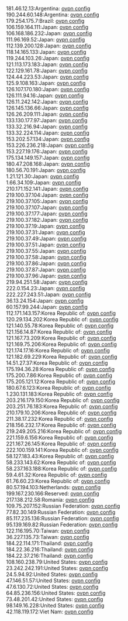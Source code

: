 181.46.12.13:Argentina: [ovpn config](vpn/181_46_12_13.ovpn)  
190.244.60.148:Argentina: [ovpn config](vpn/190_244_60_148.ovpn)  
179.254.175.7:Brazil: [ovpn config](vpn/179_254_175_7.ovpn)  
106.159.164.111:Japan: [ovpn config](vpn/106_159_164_111.ovpn)  
106.168.186.232:Japan: [ovpn config](vpn/106_168_186_232.ovpn)  
111.96.169.52:Japan: [ovpn config](vpn/111_96_169_52.ovpn)  
112.139.200.128:Japan: [ovpn config](vpn/112_139_200_128.ovpn)  
118.14.165.133:Japan: [ovpn config](vpn/118_14_165_133.ovpn)  
119.244.103.26:Japan: [ovpn config](vpn/119_244_103_26.ovpn)  
121.113.173.183:Japan: [ovpn config](vpn/121_113_173_183.ovpn)  
122.129.161.78:Japan: [ovpn config](vpn/122_129_161_78.ovpn)  
124.44.223.53:Japan: [ovpn config](vpn/124_44_223_53.ovpn)  
125.9.108.163:Japan: [ovpn config](vpn/125_9_108_163.ovpn)  
126.107.170.180:Japan: [ovpn config](vpn/126_107_170_180.ovpn)  
126.111.94.16:Japan: [ovpn config](vpn/126_111_94_16.ovpn)  
126.11.242.142:Japan: [ovpn config](vpn/126_11_242_142.ovpn)  
126.145.136.66:Japan: [ovpn config](vpn/126_145_136_66.ovpn)  
126.26.209.111:Japan: [ovpn config](vpn/126_26_209_111.ovpn)  
133.130.177.97:Japan: [ovpn config](vpn/133_130_177_97.ovpn)  
133.32.216.94:Japan: [ovpn config](vpn/133_32_216_94.ovpn)  
133.32.224.114:Japan: [ovpn config](vpn/133_32_224_114.ovpn)  
153.202.57.134:Japan: [ovpn config](vpn/153_202_57_134.ovpn)  
153.226.236.218:Japan: [ovpn config](vpn/153_226_236_218.ovpn)  
153.227.19.176:Japan: [ovpn config](vpn/153_227_19_176.ovpn)  
175.134.149.157:Japan: [ovpn config](vpn/175_134_149_157.ovpn)  
180.47.208.168:Japan: [ovpn config](vpn/180_47_208_168.ovpn)  
180.56.70.191:Japan: [ovpn config](vpn/180_56_70_191.ovpn)  
1.21.121.30:Japan: [ovpn config](vpn/1_21_121_30.ovpn)  
1.66.34.109:Japan: [ovpn config](vpn/1_66_34_109.ovpn)  
210.171.152.141:Japan: [ovpn config](vpn/210_171_152_141.ovpn)  
219.100.37.104:Japan: [ovpn config](vpn/219_100_37_104.ovpn)  
219.100.37.105:Japan: [ovpn config](vpn/219_100_37_105.ovpn)  
219.100.37.107:Japan: [ovpn config](vpn/219_100_37_107.ovpn)  
219.100.37.177:Japan: [ovpn config](vpn/219_100_37_177.ovpn)  
219.100.37.182:Japan: [ovpn config](vpn/219_100_37_182.ovpn)  
219.100.37.19:Japan: [ovpn config](vpn/219_100_37_19.ovpn)  
219.100.37.31:Japan: [ovpn config](vpn/219_100_37_31.ovpn)  
219.100.37.49:Japan: [ovpn config](vpn/219_100_37_49.ovpn)  
219.100.37.51:Japan: [ovpn config](vpn/219_100_37_51.ovpn)  
219.100.37.55:Japan: [ovpn config](vpn/219_100_37_55.ovpn)  
219.100.37.58:Japan: [ovpn config](vpn/219_100_37_58.ovpn)  
219.100.37.86:Japan: [ovpn config](vpn/219_100_37_86.ovpn)  
219.100.37.87:Japan: [ovpn config](vpn/219_100_37_87.ovpn)  
219.100.37.96:Japan: [ovpn config](vpn/219_100_37_96.ovpn)  
219.94.251.58:Japan: [ovpn config](vpn/219_94_251_58.ovpn)  
222.0.154.23:Japan: [ovpn config](vpn/222_0_154_23.ovpn)  
222.227.243.51:Japan: [ovpn config](vpn/222_227_243_51.ovpn)  
36.13.24.154:Japan: [ovpn config](vpn/36_13_24_154.ovpn)  
60.157.99.244:Japan: [ovpn config](vpn/60_157_99_244.ovpn)  
112.171.143.157:Korea Republic of: [ovpn config](vpn/112_171_143_157.ovpn)  
120.29.134.202:Korea Republic of: [ovpn config](vpn/120_29_134_202.ovpn)  
121.140.55.78:Korea Republic of: [ovpn config](vpn/121_140_55_78.ovpn)  
121.156.14.87:Korea Republic of: [ovpn config](vpn/121_156_14_87.ovpn)  
121.167.73.209:Korea Republic of: [ovpn config](vpn/121_167_73_209.ovpn)  
121.169.75.206:Korea Republic of: [ovpn config](vpn/121_169_75_206.ovpn)  
121.174.17.16:Korea Republic of: [ovpn config](vpn/121_174_17_16.ovpn)  
121.182.69.229:Korea Republic of: [ovpn config](vpn/121_182_69_229.ovpn)  
14.51.27.37:Korea Republic of: [ovpn config](vpn/14_51_27_37.ovpn)  
175.194.36.28:Korea Republic of: [ovpn config](vpn/175_194_36_28.ovpn)  
175.200.7.86:Korea Republic of: [ovpn config](vpn/175_200_7_86.ovpn)  
175.205.121.12:Korea Republic of: [ovpn config](vpn/175_205_121_12.ovpn)  
180.67.6.123:Korea Republic of: [ovpn config](vpn/180_67_6_123.ovpn)  
1.230.131.183:Korea Republic of: [ovpn config](vpn/1_230_131_183.ovpn)  
203.216.179.150:Korea Republic of: [ovpn config](vpn/203_216_179_150.ovpn)  
203.251.76.183:Korea Republic of: [ovpn config](vpn/203_251_76_183.ovpn)  
210.179.10.206:Korea Republic of: [ovpn config](vpn/210_179_10_206.ovpn)  
211.38.17.232:Korea Republic of: [ovpn config](vpn/211_38_17_232.ovpn)  
218.156.232.17:Korea Republic of: [ovpn config](vpn/218_156_232_17.ovpn)  
219.249.205.216:Korea Republic of: [ovpn config](vpn/219_249_205_216.ovpn)  
221.159.6.156:Korea Republic of: [ovpn config](vpn/221_159_6_156.ovpn)  
221.167.26.145:Korea Republic of: [ovpn config](vpn/221_167_26_145.ovpn)  
222.100.159.141:Korea Republic of: [ovpn config](vpn/222_100_159_141.ovpn)  
58.127.183.43:Korea Republic of: [ovpn config](vpn/58_127_183_43.ovpn)  
58.233.143.62:Korea Republic of: [ovpn config](vpn/58_233_143_62.ovpn)  
58.237.163.188:Korea Republic of: [ovpn config](vpn/58_237_163_188.ovpn)  
59.4.61.32:Korea Republic of: [ovpn config](vpn/59_4_61_32.ovpn)  
61.76.60.23:Korea Republic of: [ovpn config](vpn/61_76_60_23.ovpn)  
80.57.194.103:Netherlands: [ovpn config](vpn/80_57_194_103.ovpn)  
199.167.230.166:Reserved: [ovpn config](vpn/199_167_230_166.ovpn)  
217.138.212.58:Romania: [ovpn config](vpn/217_138_212_58.ovpn)  
109.75.207.152:Russian Federation: [ovpn config](vpn/109_75_207_152.ovpn)  
77.82.30.149:Russian Federation: [ovpn config](vpn/77_82_30_149.ovpn)  
85.117.235.136:Russian Federation: [ovpn config](vpn/85_117_235_136.ovpn)  
95.139.169.82:Russian Federation: [ovpn config](vpn/95_139_169_82.ovpn)  
122.116.195.70:Taiwan: [ovpn config](vpn/122_116_195_70.ovpn)  
36.227.135.73:Taiwan: [ovpn config](vpn/36_227_135_73.ovpn)  
184.22.114.171:Thailand: [ovpn config](vpn/184_22_114_171.ovpn)  
184.22.36.216:Thailand: [ovpn config](vpn/184_22_36_216.ovpn)  
184.22.37.216:Thailand: [ovpn config](vpn/184_22_37_216.ovpn)  
108.160.238.79:United States: [ovpn config](vpn/108_160_238_79.ovpn)  
23.242.242.191:United States: [ovpn config](vpn/23_242_242_191.ovpn)  
24.5.94.92:United States: [ovpn config](vpn/24_5_94_92.ovpn)  
47.146.51.57:United States: [ovpn config](vpn/47_146_51_57.ovpn)  
47.6.130.72:United States: [ovpn config](vpn/47_6_130_72.ovpn)  
64.85.236.156:United States: [ovpn config](vpn/64_85_236_156.ovpn)  
73.48.201.42:United States: [ovpn config](vpn/73_48_201_42.ovpn)  
98.149.16.228:United States: [ovpn config](vpn/98_149_16_228.ovpn)  
42.118.119.172:Viet Nam: [ovpn config](vpn/42_118_119_172.ovpn)  
